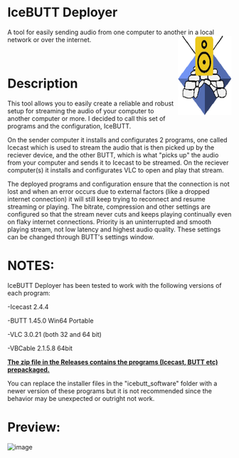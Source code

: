# IceBUTT Deployer
 A tool for easily sending audio from one computer to another in a local network or over the internet.
 <img src="images/logo.png" align="right"
     alt="IceBUTT Logo" width="120" height="178">
<br>
<br>
<br>
    
 # **Description**
This tool allows you to easily create a reliable and robust setup for streaming the audio of your computer to
another computer or more. 
I decided to call this set of programs and the configuration, IceBUTT.

On the sender computer it installs and configurates 2 programs, one called Icecast which is used to stream the 
audio that is then picked up by the reciever device, and the other BUTT, which is what "picks up" the audio 
from your computer and sends it to Icecast to be streamed.
On the reciever computer(s) it installs and configurates VLC to open and play that stream.

The deployed programs and configuration ensure that the connection is not lost and when an error occurs due to 
external factors (like a dropped internet connection) it will still keep trying to reconnect and resume streaming or 
playing. The bitrate, compression and other settings are configured so that the stream never cuts and keeps 
playing continually even on flaky internet connections. Priority is an uninterrupted and smooth playing stream, 
not low latency and highest audio quality.
These settings can be changed through BUTT's settings window.

# **NOTES:**
IceBUTT Deployer has been tested to work with the following versions of each program:

   -Icecast 2.4.4
  
   -BUTT 1.45.0 Win64 Portable
  
   -VLC 3.0.21 (both 32 and 64 bit)
  
   -VBCable 2.1.5.8 64bit
  
<ins>**The zip file in the Releases contains the programs (Icecast, BUTT etc) prepackaged.**</ins>

You can replace the installer files in the "icebutt_software" folder with a newer version of these programs but it is 
not recommended since the behavior may be unexpected or outright not work.



 # **Preview:**
<img width="373" height="368" alt="image" src="https://github.com/user-attachments/assets/b7f21e7d-11af-4e49-918c-83db50eaa069" />
